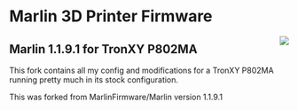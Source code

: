 # Marlin 3D Printer Firmware
<img align="right" src="../../raw/1.1.x/buildroot/share/pixmaps/logo/marlin-250.png" />

## Marlin 1.1.9.1 for TronXY P802MA
This fork contains all my config and modifications for a TronXY P802MA running pretty much in its stock configuration.

This was forked from MarlinFirmware/Marlin version 1.1.9.1
